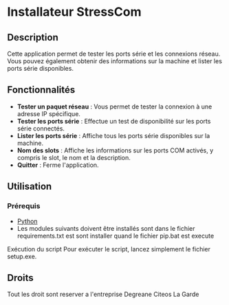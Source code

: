 # Installateur StressCom

## Description
Cette application permet de tester les ports série et les connexions réseau. Vous pouvez également obtenir des informations sur la machine et lister les ports série disponibles.

## Fonctionnalités

- **Tester un paquet réseau** : Vous permet de tester la connexion à une adresse IP spécifique.
- **Tester les ports série** : Effectue un test de disponibilité sur les ports série connectés.
- **Lister les ports série** : Affiche tous les ports série disponibles sur la machine.
- **Nom des slots** : Affiche les informations sur les ports COM activés, y compris le slot, le nom et la description.
- **Quitter** : Ferme l'application.

## Utilisation

### Prérequis

- [Python](https://www.python.org/ftp/python/3.12.4/python-3.12.4-amd64.exe)
- Les modules suivants doivent être installés sont dans le fichier requirements.txt est sont installer quand le fichier pip.bat est execute 

Exécution du script
Pour exécuter le script, lancez simplement le fichier setup.exe.

## Droits 

Tout les droit sont reserver a l'entreprise Degreane Citeos La Garde 


